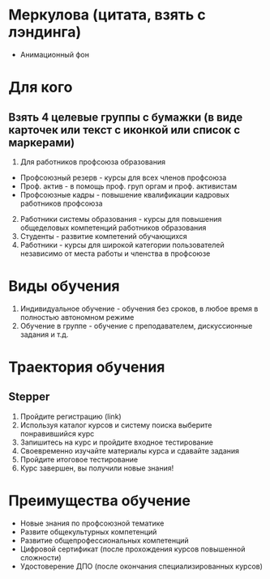 # Меркулова (цитата, взять с лэндинга)

* Анимационный фон

# Для кого
## Взять 4 целевые группы с бумажки (в виде карточек или текст с иконкой или список с маркерами)

1. Для работников профсоюза образования
* Профсоюзный резерв - курсы для всех членов профсоюза
*  Проф. актив - в помощь проф. груп оргам и проф. активистам
* Профсоюзные кадры - повышение квалификации кадровых работников профсоюза
2. Работники системы образования - курсы для повышения общеделовых компетенций работников образования
3. Студенты - развитие компетений обучающихся
4. Работники - курсы для широкой категории пользователей независимо от места работы и членства в профсоюзе

# Виды обучения

1. Индивидуальное обучение - обучения без сроков, в любое время в полностью автономном режиме
2. Обучение в группе - обучение с преподавателем, дискуссионные задания и т.д.

# Траектория обучения
## Stepper

1. Пройдите регистрацию (link)
2. Используя каталог курсов и систему поиска выберите понравившийся курс
3. Запишитесь на курс и пройдите входное тестирование
4. Своевременно изучайте материалы курса и сдавайте задания
5. Пройдите итоговое тестирование
6. Курс завершен, вы получили новые знания!

# Преимущества обучение
* Новые знания по профсоюзной тематике
* Развите общекультурных компетенций
* Развитие общепрофессиональных компетенций
* Цифровой сертификат (после прохождения курсов повышенной сложности)
* Удостоверение ДПО (после окончания специализированных курсов)

